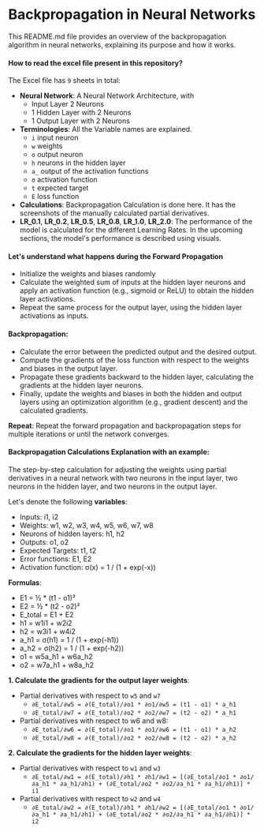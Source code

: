 # Backpropagation in Neural Networks

This README.md file provides an overview of the backpropagation algorithm in neural networks, explaining its purpose and how it works.

#### How to read the excel file present in this repository?
The Excel file has `9` sheets in total:
- **Neural Network**: A Neural Network Architecture, with 
    - Input Layer 2 Neurons
    - 1 Hidden Layer with 2 Neurons
    - 1 Output Layer with 2 Neurons
- **Terminologies**: All the Variable names are explained. 
    - `i` input neuron
    - `w` weights
    - `o` output neuron
    - `h` neurons in the hidden layer
    - `a_` output of the activation functions
    - `σ` activation function
    - `t` expected target
    - `E` loss function
- **Calculations**: Backpropagation Calculation is done here. It has the screenshots of the manually calculated partial derivatives. **<Under Construction>**
- **LR_0.1**, **LR_0.2**, **LR_0.5**, **LR_0.8**, **LR_1.0**, **LR_2.0**: The performance of the model is calculated for the different Learning Rates. In the upcoming sections, the model's performance is described using visuals.

#### Let's understand what happens during the Forward Propagation
  - Initialize the weights and biases randomly
  - Calculate the weighted sum of inputs at the hidden layer neurons and apply an activation function (e.g., sigmoid or ReLU) to obtain the hidden layer activations.
  - Repeat the same process for the output layer, using the hidden layer activations as inputs.

#### Backpropagation:
- Calculate the error between the predicted output and the desired output.
- Compute the gradients of the loss function with respect to the weights and biases in the output layer.
- Propagate these gradients backward to the hidden layer, calculating the gradients at the hidden layer neurons.
- Finally, update the weights and biases in both the hidden and output layers using an optimization algorithm (e.g., gradient descent) and the calculated gradients.

**Repeat**:
Repeat the forward propagation and backpropagation steps for multiple iterations or until the network converges.

#### Backpropagation Calculations Explanation with an example:
The step-by-step calculation for adjusting the weights using partial derivatives in a neural network with two neurons in the input layer, two neurons in the hidden layer, and two neurons in the output layer.

  Let's denote the following **variables**:
  - Inputs: i1, i2
  - Weights: w1, w2, w3, w4, w5, w6, w7, w8
  - Neurons of hidden layers: h1, h2
  - Outputs: o1, o2
  - Expected Targets: t1, t2
  - Error functions: E1, E2
  - Activation function: σ(x) = 1 / (1 + exp(-x))
  
  **Formulas**:
  - E1 = ½ * (t1 - o1)²
  - E2 = ½ * (t2 - o2)²
  - E_total = E1 + E2
  - h1 = w1i1 + w2i2
  - h2 = w3i1 + w4i2
  - a_h1 = σ(h1) = 1 / (1 + exp(-h1))
  - a_h2 = σ(h2) = 1 / (1 + exp(-h2))
  - o1 = w5a_h1 + w6a_h2
  - o2 = w7a_h1 + w8a_h2
 
 **1. Calculate the gradients for the output layer weights**:
 - Partial derivatives with respect to `w5` and `w7`
    - `∂E_total/∂w5 = ∂(E_total)/∂o1 * ∂o1/∂w5 = (t1 - o1) * a_h1`
    - `∂E_total/∂w7 = ∂(E_total)/∂o2 * ∂o2/∂w7 = (t2 - o2) * a_h1`
 - Partial derivatives with respect to w6 and w8:
    - `∂E_total/∂w6 = ∂(E_total)/∂o1 * ∂o1/∂w6 = (t1 - o1) * a_h2`
    - `∂E_total/∂w8 = ∂(E_total)/∂o2 * ∂o2/∂w8 = (t2 - o2) * a_h2`
 
 **2. Calculate the gradients for the hidden layer weights**:
 - Partial derivatives with respect to `w1` and `w3`
    - `∂E_total/∂w1 = ∂(E_total)/∂h1 * ∂h1/∂w1 = [(∂E_total/∂o1 * ∂o1/∂a_h1 * ∂a_h1/∂h1) + (∂E_total/∂o2 * ∂o2/∂a_h1 * ∂a_h1/∂h1)] * i1`
 - Partial derivatives with respect to `w2` and `w4`
    - `∂E_total/∂w2 = ∂(E_total)/∂h1 * ∂h1/∂w2 = [(∂E_total/∂o1 * ∂o1/∂a_h1 * ∂a_h1/∂h1) + (∂E_total/∂o2 * ∂o2/∂a_h1 * ∂a_h1/∂h1)] * i2`
    
    
    
    
    
    
    
    
    
    
    
    
    
